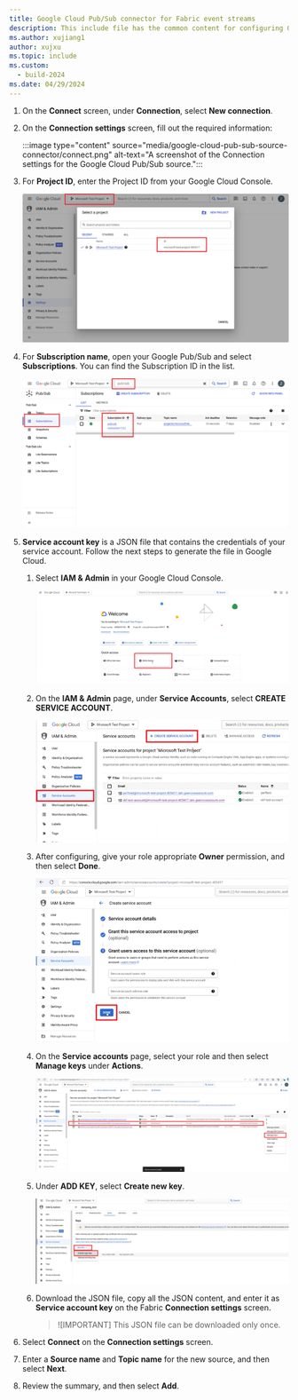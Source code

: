 ```yaml
---
title: Google Cloud Pub/Sub connector for Fabric event streams
description: This include file has the common content for configuring Google Cloud Pub/Sub connector for Fabric event streams and Real-Time hub. 
ms.author: xujiang1
author: xujxu 
ms.topic: include
ms.custom:
  - build-2024
ms.date: 04/29/2024
---
```


1. On the **Connect** screen, under **Connection**, select **New connection**.

1. On the **Connection settings** screen, fill out the required information:

   :::image type="content" source="media/google-cloud-pub-sub-source-connector/connect.png" alt-text="A screenshot of the Connection settings for the Google Cloud Pub/Sub source.":::

1. For **Project ID**, enter the Project ID from your Google Cloud Console.

   ![A screenshot of the Project ID in the Google Cloud Console.](media/google-cloud-pub-sub-source-connector/project.png)

1. For **Subscription name**, open your Google Pub/Sub and select **Subscriptions**. You can find the Subscription ID in the list.

   ![A screenshot of a computer Description automatically generated.](media/google-cloud-pub-sub-source-connector/subscription.png)

1. **Service account key** is a JSON file that contains the credentials of your service account. Follow the next steps to generate the file in Google Cloud.

   1. Select **IAM & Admin** in your Google Cloud Console.

      ![A screenshot of selecting IAM & Admin in Google Cloud Console.](media/google-cloud-pub-sub-source-connector/iam.png)

   1. On the **IAM & Admin** page, under **Service Accounts**, select **CREATE SERVICE ACCOUNT**.

      ![A screenshot of selecting Create service account.](media/google-cloud-pub-sub-source-connector/create-account.png)

   1. After configuring, give your role appropriate **Owner** permission, and then select **Done**.

      ![A screenshot of giving your role Owner permissions and then selecting Done.](media/google-cloud-pub-sub-source-connector/owner.png)

   1. On the **Service accounts** page, select your role and then select **Manage keys** under **Actions**.

      ![A screenshot of selecting Manage keys under Actions.](media/google-cloud-pub-sub-source-connector/actions.png)

   1. Under **ADD KEY**, select **Create new key**.

      ![A screenshot of selecting Create new key.](media/google-cloud-pub-sub-source-connector/add-key.png)

   1. Download the JSON file, copy all the JSON content, and enter it as **Service account key** on the Fabric **Connection settings** screen.

      > ![IMPORTANT]
      > This JSON file can be downloaded only once.

1. Select **Connect** on the **Connection settings** screen.

1. Enter a **Source name** and **Topic name** for the new source, and then select **Next**.

1. Review the summary, and then select **Add**.
